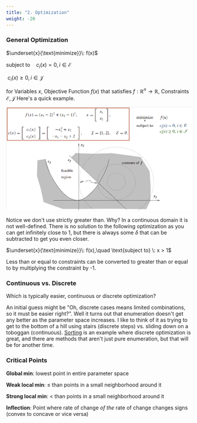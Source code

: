 ```yaml
---
title: "2. Optimization"
weight: -20	
---
```


### General Optimization

$\underset{x}{\text{minimize}}\: f(x)$

$\text{subject to} \quad c_i(x) = 0, i \in \mathcal{E}$

​                     $c_i(x) \geq 0, i \in \mathcal{J}$

for Variables $x$, Objective Function $f(x)$ that satisfies $f: \mathbb{R}^n \rightarrow \mathbb{R}$, Constraints $\mathcal{E}, \mathcal{J}$ Here's a quick example.

![](feasible_region.png)

Notice we don't use strictly greater than. Why? In a continuous domain it is not well-defined. There is no solution to the following optimization as you can get infinitely close to 1, but there is always some $\delta$ that can be subtracted to get you even closer. 

$\underset{x}{\text{minimize}}\: f(x),\quad \text{subject to} \: x > 1$

Less than or equal to constraints can be converted to greater than or equal to by multiplying the constraint by -1.

### Continuous vs. Discrete

Which is typically easier, continuous or discrete optimization?

An initial guess might be "Oh, discrete cases means limited combinations, so it must be easier right?". Well it turns out that enumeration doesn't get any better as the parameter space increases. I like to think of it as trying to get to the bottom of a hill using stairs (discrete steps) vs. sliding down on a toboggan (continuous). <u>Sorting</u> is an example where discrete optimization is great, and there are methods that aren't just pure enumeration, but that will be for another time.

### Critical Points

**Global min**: lowest point in entire parameter space

**Weak local min**: $\leq$ than points in a small neighborhood around it

**Strong local min**: $\lt$ than points in a small neighborhood around it

**Inflection**: Point where rate of change *of the* rate of change changes signs (convex to concave or vice versa)











